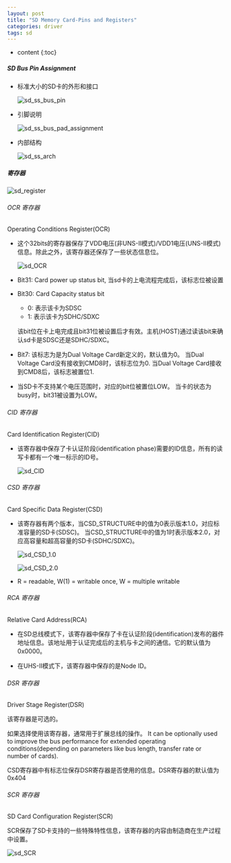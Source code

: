 ```yaml
---
layout: post
title: "SD Memory Card-Pins and Registers"
categories: driver
tags: sd
---
```


* content
{:toc}

##### SD Bus Pin Assignment

* 标准大小的SD卡的外形和接口

  ![sd_ss_bus_pin](/image/sd/sd_ss_bus_pin.png)

* 引脚说明

  ![sd_ss_bus_pad_assignment](/image/sd/sd_ss_bus_pad_assignment.png)

* 内部结构

  ![sd_ss_arch](/image/sd/sd_ss_arch.png)

##### 寄存器

  ![sd_register](/image/sd/sd_registers.png)

###### OCR 寄存器

Operating Conditions Register(OCR)

* 这个32bits的寄存器保存了VDD电压(非UNS-II模式)/VDD1电压(UNS-II模式)信息。除此之外，该寄存器还保存了一些状态信息位。

  ![sd_OCR](/image/sd/sd_OCR.png)

* Bit31: Card power up status bit, 当sd卡的上电流程完成后，该标志位被设置

* Bit30: Card Capacity status bit

  + 0: 表示该卡为SDSC
  + 1: 表示该卡为SDHC/SDXC

  该bit位在卡上电完成且bit31位被设置后才有效。主机(HOST)通过读该bit来确认sd卡是SDSC还是SDHC/SDXC。

* Bit7: 该标志为是为Dual Voltage Card新定义的，默认值为0。
  当Dual Voltage Card没有接收到CMD8时，该标志位为0.
  当Dual Voltage Card接收到CMD8后，该标志被置位1.

* 当SD卡不支持某个电压范围时，对应的bit位被置位LOW。
  当卡的状态为busy时，bit31被设置为LOW。


###### CID 寄存器

Card Identification Register(CID)

* 该寄存器中保存了卡认证阶段(identification phase)需要的ID信息，所有的读写卡都有一个唯一标示的ID号。

  ![sd_CID](/image/sd/sd_CID.png)


###### CSD 寄存器

Card Specific Data Register(CSD)

* 该寄存器有两个版本，当CSD_STRUCTURE中的值为0表示版本1.0，对应标准容量的SD卡(SDSC)。
  当CSD_STRUCTURE中的值为1时表示版本2.0，对应高容量和超高容量的SD卡(SDHC/SDXC)。

  ![sd_CSD_1.0](/image/sd/sd_CSD_1.0.png) 

  
  ![sd_CSD_2.0](/image/sd/sd_CSD_2.0.png) 

* R = readable, W(1) = writable once, W = multiple writable

###### RCA 寄存器

Relative Card Address(RCA)

* 在SD总线模式下，该寄存器中保存了卡在认证阶段(identification)发布的器件地址信息。该地址用于认证完成后的主机与卡之间的通信。它的默认值为0x0000。

* 在UHS-II模式下，该寄存器中保存的是Node ID。


###### DSR 寄存器

Driver Stage Register(DSR)

该寄存器是可选的。

如果选择使用该寄存器，通常用于扩展总线的操作。
It can be optionally used to improve the bus performance for extended operating conditions(depending on parameters like bus length, transfer rate or number of cards).

CSD寄存器中有标志位保存DSR寄存器是否使用的信息。DSR寄存器的默认值为0x404


###### SCR 寄存器

SD Card Configuration Register(SCR)

SCR保存了SD卡支持的一些特殊特性信息，该寄存器的内容由制造商在生产过程中设置。

  ![sd_SCR](/image/sd/sd_SCR.png)


